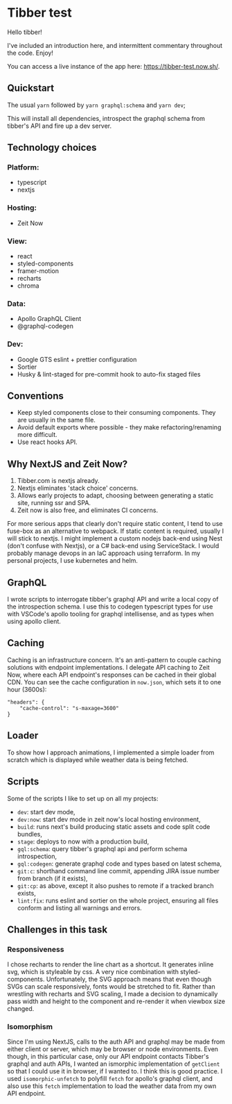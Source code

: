 
# Tibber test

Hello tibber!

I've included an introduction here, and intermittent commentary throughout the code. Enjoy!

You can access a live instance of the app here: https://tibber-test.now.sh/.

## Quickstart

The usual `yarn` followed by `yarn graphql:schema` and `yarn dev`;

This will install all dependencies, introspect the graphql schema from tibber's API and fire up a dev server.

## Technology choices

### Platform:
 - typescript
 - nextjs

### Hosting:
 - Zeit Now

### View:
 - react
 - styled-components
 - framer-motion
 - recharts
 - chroma

### Data:
 - Apollo GraphQL Client
 - @graphql-codegen

### Dev:
 - Google GTS eslint + prettier configuration
 - Sortier
 - Husky & lint-staged for pre-commit hook to auto-fix staged files

## Conventions
 - Keep styled components close to their consuming components. They are usually in the same file.
 - Avoid default exports where possible - they make refactoring/renaming more difficult.
 - Use react hooks API.

## Why NextJS and Zeit Now?
1. Tibber.com is nextjs already.
2. Nextjs eliminates 'stack choice' concerns.
3. Allows early projects to adapt, choosing between generating a static site, running ssr and SPA.
4. Zeit now is also free, and eliminates CI concerns.

For more serious apps that clearly don't require static content, I tend to use fuse-box as an alternative to webpack.
If static content is required, usually I will stick to nextjs.
I might implement a custom nodejs back-end using Nest (don't confuse with Nextjs), or a C# back-end using ServiceStack.
I would probably manage devops in an IaC approach using terraform. In my personal projects, I use kubernetes and helm.

## GraphQL
I wrote scripts to interrogate tibber's graphql API and write a local copy of the introspection schema.
I use this to codegen typescript types for use with VSCode's apollo tooling for graphql intellisense, and as types
when using apollo client.

## Caching
Caching is an infrastructure concern. It's an anti-pattern to couple caching solutions with endpoint implementations.
I delegate API caching to Zeit Now, where each API endpoint's responses can be cached in their global CDN.
You can see the cache configuration in `now.json`, which sets it to one hour (3600s):
```
"headers": {
    "cache-control": "s-maxage=3600"
}
```

## Loader
To show how I approach animations, I implemented a simple loader from scratch which is displayed while weather data is being fetched.

## Scripts
Some of the scripts I like to set up on all my projects:
- `dev`: start dev mode,
- `dev:now`: start dev mode in zeit now's local hosting environment,    
- `build`: runs next's build producing static assets and code split code bundles,
- `stage`: deploys to now with a production build,
- `gql:schema`: query tibber's graphql api and perform schema introspection,
- `gql:codegen`: generate graphql code and types based on latest schema,    
- `git:c`: shorthand command line commit, appending JIRA issue number from branch (if it exists),        
- `git:cp`: as above, except it also pushes to remote if a tracked branch exists,            
- `lint:fix`: runs eslint and sortier on the whole project, ensuring all files conform and listing all warnings and errors.                

## Challenges in this task

### Responsiveness
I chose recharts to render the line chart as a shortcut. It generates inline svg, which is styleable by css. A very nice combination with styled-components.
Unfortunately, the SVG approach means that even though SVGs can scale responsively, fonts would be stretched to fit.
Rather than wrestling with recharts and SVG scaling, I made a decision to dynamically pass width and height to the component and re-render it when viewbox size changed.

### Isomorphism
Since I'm using NextJS, calls to the auth API and graphql may be made from either client or server, which may be browser or node environments.
Even though, in this particular case, only our API endpoint contacts Tibber's graphql and auth APIs, I wanted
an ismorphic implementation of `getClient` so that I could use it in browser, if I wanted to. I think this is good practice.
I used `isomorphic-unfetch` to polyfill `fetch` for apollo's graphql client, and also use this `fetch` implementation to
load the weather data from my own API endpoint.